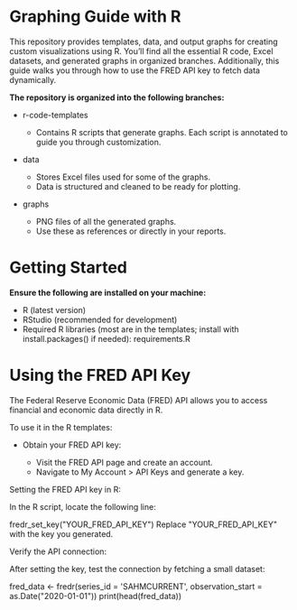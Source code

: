 # **Graphing Guide with R**

This repository provides templates, data, and output graphs for creating custom visualizations using R. You’ll find all the essential R code, Excel datasets, and generated graphs in organized branches. Additionally, this guide walks you through how to use the FRED API key to fetch data dynamically.


**The repository is organized into the following branches:**

- r-code-templates

  - Contains R scripts that generate graphs.
Each script is annotated to guide you through customization.
- data

  - Stores Excel files used for some of the graphs.
  - Data is structured and cleaned to be ready for plotting.

- graphs

  - PNG files of all the generated graphs.
  - Use these as references or directly in your reports.


# **Getting Started**


**Ensure the following are installed on your machine:**

- R (latest version)
- RStudio (recommended for development)
- Required R libraries (most are in the templates; install with install.packages() if needed):
requirements.R


# **Using the FRED API Key**

The Federal Reserve Economic Data (FRED) API allows you to access financial and economic data directly in R. 

To use it in the R templates:

- Obtain your FRED API key:

    - Visit the FRED API page and create an account.
    - Navigate to My Account > API Keys and generate a key.

Setting the FRED API key in R:

In the R script, locate the following line:

fredr_set_key("YOUR_FRED_API_KEY")
Replace "YOUR_FRED_API_KEY" with the key you generated.

Verify the API connection:

After setting the key, test the connection by fetching a small dataset:

fred_data <- fredr(series_id = 'SAHMCURRENT', observation_start = as.Date("2020-01-01"))
print(head(fred_data))

